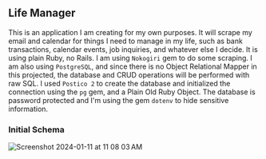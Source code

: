 ## Life Manager

This is an application I am creating for my own purposes.  It will scrape my email and calendar for things I need to manage in my life, such as bank transactions, calendar events, job inquiries, and whatever else I decide.  It is using plain Ruby, no Rails.  I am using `Nokogiri` gem to do some scraping.  I am also using `PostgreSQL`, and since there is no Object Relational Mapper in this projected, the database and CRUD operations will be performed with raw SQL.  I used `Postico 2` to create the database and initialized the connection using the `pg` gem, and a Plain Old Ruby Object.  The database is password protected and I'm using the gem `dotenv` to hide sensitive information.

### Initial Schema

![Screenshot 2024-01-11 at 11 08 03 AM](https://github.com/garussell/life_manager/assets/125214565/07872610-de46-4b87-a6d7-066ec9d230ba)

